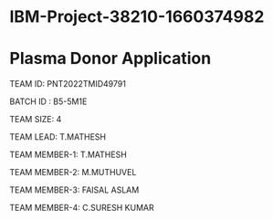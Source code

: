 # IBM-Project-38210-1660374982
# Plasma Donor Application

TEAM ID: PNT2022TMID49791


BATCH ID : B5-5M1E

TEAM SIZE: 4

TEAM LEAD: T.MATHESH

TEAM MEMBER-1: T.MATHESH

TEAM MEMBER-2: M.MUTHUVEL

TEAM MEMBER-3: FAISAL ASLAM

TEAM MEMBER-4: C.SURESH KUMAR
